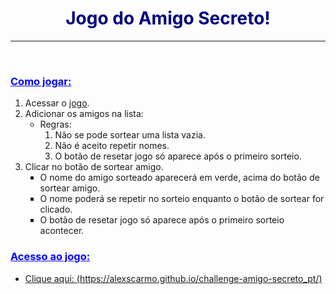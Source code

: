 <h1 style="text-align: center;"><span style="color: #000080;"><strong>Jogo do Amigo Secreto!</strong></span></h1>
<hr />
<p>&nbsp;</p>
<h3><span style="text-decoration: underline; color: #0000ff;"><strong>Como jogar:</strong></span></h3>
<ol>
<li>Acessar o <a href="https://alexscarmo.github.io/challenge-amigo-secreto_pt/" target="_blank">jogo</a>.</li>
<li>Adicionar os amigos na lista:
<ul style="list-style-type: circle;">
<li>Regras:
<ol>
<li>N&atilde;o se pode sortear uma lista vazia.</li>
<li>N&atilde;o &eacute; aceito repetir nomes.</li>
<li>O bot&atilde;o de resetar jogo s&oacute; aparece ap&oacute;s o primeiro sorteio.</li>
</ol>
</li>
</ul>
</li>
<li>Clicar no bot&atilde;o de sortear amigo.
<ul style="list-style-type: square;">
<li>O nome do amigo sorteado aparecer&aacute; em verde, acima do bot&atilde;o de sortear amigo.</li>
<li>O nome poder&aacute; se repetir no sorteio enquanto o bot&atilde;o de sortear for clicado.</li>
<li>O bot&atilde;o de resetar jogo s&oacute; aparece ap&oacute;s o primeiro sorteio acontecer.</li>
</ul>
</li>
</ol>
<h3><span style="text-decoration: underline; color: #0000ff;"><strong>Acesso ao jogo:</strong></span></h3>
<ul>
<li><a href="https://alexscarmo.github.io/challenge-amigo-secreto_pt/">Clique aqui: (https://alexscarmo.github.io/challenge-amigo-secreto_pt/)</a></li>
</ul>
